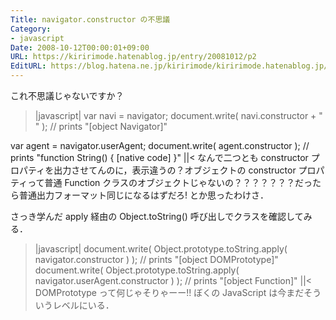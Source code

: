 ```yaml
---
Title: navigator.constructor の不思議
Category:
- javascript
Date: 2008-10-12T00:00:01+09:00
URL: https://kiririmode.hatenablog.jp/entry/20081012/p2
EditURL: https://blog.hatena.ne.jp/kiririmode/kiririmode.hatenablog.jp/atom/entry/8454420450078214036
---
```



これ不思議じゃないですか？
>|javascript|
var navi = navigator;
document.write( navi.constructor + "<br>" ); // prints "[object Navigator]"

var agent = navigator.userAgent;
document.write( agent.constructor ); // prints "function String() { [native code] }"
||<
なんで二つとも constructor プロパティを出力させてんのに，表示違うの？オブジェクトの constructor プロパティって普通 Function クラスのオブジェクトじゃないの？？？？？？？だったら普通出力フォーマット同じになるはずだろ! とか思ったわけさ．

さっき学んだ apply 経由の Object.toString() 呼び出しでクラスを確認してみる．
>|javascript|
document.write( Object.prototype.toString.apply( navigator.constructor ) ); 
// prints "[object DOMPrototype]"
document.write( Object.prototype.toString.apply( navigator.userAgent.constructor ) ); 
// prints "[object Function]"
||<
DOMPrototype って何じゃそりゃーー!!
ぼくの JavaScript は今まだそういうレベルにいる．
